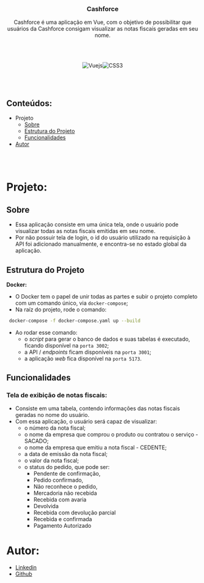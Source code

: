 <br />
<div align="center">
  <h3 align="center">Cashforce</h3>
  <p align="center">
    Cashforce é uma aplicação em Vue, com o objetivo de possibilitar que usuários da Cashforce consigam visualizar as notas fiscais geradas em seu nome.
  </p>
  <br />
  <br />
    <p><img src="https://img.shields.io/badge/Vue.js-35495E?style=for-the-badge&logo=vuedotjs&logoColor=4FC08D" alt="Vuejs"><img src="https://img.shields.io/badge/CSS3-1572B6?style=for-the-badge&logo=css3&logoColor=white" alt="CSS3"></p>
</div>
<br />
<br />

## Conteúdos:

- Projeto
  - [Sobre](#sobre)
  - [Estrutura do Projeto](#estrutura-do-projeto)
  - [Funcionalidades](#funcionalidades)
- [Autor](#autor)

<br />
<br />

# Projeto:

## Sobre
- Essa aplicação consiste em uma única tela, onde o usuário pode visualizar todas as notas fiscais emitidas em seu nome.
- Por não possuir tela de login, o id do usuário utilizado na requisição à API foi adicionado manualmente, e encontra-se no estado global da aplicação.

## Estrutura do Projeto

**Docker:**
- O Docker tem o papel de unir todas as partes e subir o projeto completo com um comando único, via `docker-compose`;
- Na raíz do projeto, rode o comando:
```bash
 docker-compose -f docker-compose.yaml up --build
```

- Ao rodar esse comando:
  - o *script* para gerar o banco de dados e suas tabelas é executado, ficando disponível na `porta 3002`;
  - a API / *endpoints* ficam disponíveis na `porta 3001`;
  - a aplicação *web* fica disponível na `porta 5173`.

## Funcionalidades

### Tela de exibição de notas fiscais:
- Consiste em uma tabela, contendo informações das notas fiscais geradas no nome do usuário.
- Com essa aplicação, o usuário será capaz de visualizar:
  - o número da nota fiscal;
  - o nome da empresa que comprou o produto ou contratou o serviço - SACADO;
  - o nome da empresa que emitiu a nota fiscal - CEDENTE;
  - a data de emissão da nota fiscal;
  - o valor da nota fiscal;
  - o status do pedido, que pode ser:
    - Pendente de confirmação,
    - Pedido confirmado,
    - Não reconhece o pedido,
    - Mercadoria não recebida
    - Recebida com avaria
    - Devolvida
    - Recebida com devolução parcial
    - Recebida e confirmada
    - Pagamento Autorizado


# Autor:
- [Linkedin](https://www.linkedin.com/in/fernandaacarvalho/)
- [Github](https://github.com/Fernanda9421)